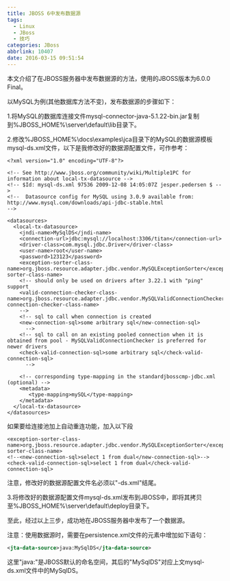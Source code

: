 ```yaml
---
title: JBOSS 6中发布数据源
tags:
  - Linux
  - JBoss
  - 技巧
categories: JBoss
abbrlink: 10407
date: 2016-03-15 09:51:54
---
```

 
本文介绍了在JBOSS服务器中发布数据源的方法，使用的JBOSS版本为6.0.0 Final。

以MySQL为例(其他数据库方法不变)，发布数据源的步骤如下：

1.将MySQL的数据库连接文件mysql-connector-java-5.1.22-bin.jar复制到%JBOSS_HOME%\server\default\lib目录下。

2.修改%JBOSS_HOME%\docs\examples\jca目录下的MySQL的数据源模板mysql-ds.xml文件，以下是我修改好的数据源配置文件，可作参考：<!-- more -->

```
<?xml version="1.0" encoding="UTF-8"?>

<!-- See http://www.jboss.org/community/wiki/Multiple1PC for information about local-tx-datasource -->
<!-- $Id: mysql-ds.xml 97536 2009-12-08 14:05:07Z jesper.pedersen $ -->
<!--  Datasource config for MySQL using 3.0.9 available from:
http://www.mysql.com/downloads/api-jdbc-stable.html
-->

<datasources>
  <local-tx-datasource>
    <jndi-name>MySqlDS</jndi-name>
    <connection-url>jdbc:mysql://localhost:3306/titan</connection-url>
    <driver-class>com.mysql.jdbc.Driver</driver-class>
    <user-name>root</user-name>
    <password>123123</password>
    <exception-sorter-class-name>org.jboss.resource.adapter.jdbc.vendor.MySQLExceptionSorter</exception-sorter-class-name>
    <!-- should only be used on drivers after 3.22.1 with "ping" support
    <valid-connection-checker-class-name>org.jboss.resource.adapter.jdbc.vendor.MySQLValidConnectionChecker</valid-connection-checker-class-name>
    -->
    <!-- sql to call when connection is created
    <new-connection-sql>some arbitrary sql</new-connection-sql>
      -->
    <!-- sql to call on an existing pooled connection when it is obtained from pool - MySQLValidConnectionChecker is preferred for newer drivers
    <check-valid-connection-sql>some arbitrary sql</check-valid-connection-sql>
      -->

    <!-- corresponding type-mapping in the standardjbosscmp-jdbc.xml (optional) -->
    <metadata>
       <type-mapping>mySQL</type-mapping>
    </metadata>
  </local-tx-datasource>
</datasources>
```

如果要给连接池加上自动重连功能，加入以下段

```
<exception-sorter-class-name>org.jboss.resource.adapter.jdbc.vendor.MySQLExceptionSorter</exception-sorter-class-name>
<!--<new-connection-sql>select 1 from dual</new-connection-sql>-->
<check-valid-connection-sql>select 1 from dual</check-valid-connection-sql>
```

注意，修改好的数据源配置文件名必须以"-ds.xml"结尾。

3.将修改好的数据源配置文件mysql-ds.xml发布到JBOSS中，即将其拷贝至%JBOSS_HOME%\server\default\deploy目录下。

至此，经过以上三步，成功地在JBOSS服务器中发布了一个数据源。

注意：使用数据源时，需要在persistence.xml文件的<persistence-unit>元素中增加如下语句：

```xml
<jta-data-source>java:MySqlDS</jta-data-source>
```

这里"java:"是JBOSS默认的命名空间，其后的"MySqlDS"对应上文mysql-ds.xml文件中的<jndi-nami>MySqlDS</jndi-name>。